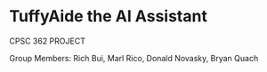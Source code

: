 # TuffyAide the AI Assistant

CPSC 362 PROJECT

Group Members: Rich Bui, Marl Rico, Donald Novasky, Bryan Quach
